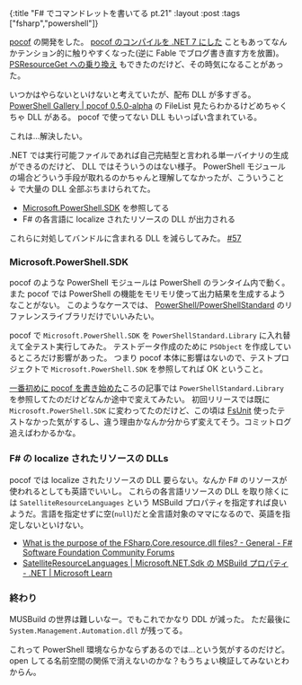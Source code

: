 {:title "F# でコマンドレットを書いてる pt.21"
:layout :post
:tags ["fsharp","powershell"]}

[pocof](https://github.com/krymtkts/pocof) の開発をした。
[pocof のコンパイルを .NET 7 にした](/posts/2023-07-16-writing-cmdlet-in-fsharp-pt20) こともあってなんかテンション的に触りやすくなった(逆に Fable でブログ書き直す方を放置)。
[PSResourceGet への乗り換え](/posts/2023-08-13-test-publish-psresource) もできたのだけど、その時気になることがあった。

いつかはやらないといけないと考えていたが、配布 DLL が多すぎる。
[PowerShell Gallery | pocof 0.5.0-alpha](https://www.powershellgallery.com/packages/pocof/0.5.0-alpha) の FileList 見たらわかるけどめちゃくちゃ DLL がある。
pocof で使ってない DLL もいっぱい含まれている。

これは...解決したい。

.NET では実行可能ファイルであれば自己完結型と言われる単一バイナリの生成ができるのだけど、 DLL ではそういうのはない様子。
PowerShell モジュールの場合どういう手段が取れるのかちゃんと理解してなかったが、こういうこと ↓ で大量の DLL 全部ぶちまけられてた。

- [Microsoft.PowerShell.SDK](https://www.nuget.org/packages/Microsoft.PowerShell.SDK/#versions-body-tab) を参照してる
- F# の各言語に localize されたリソースの DLL が出力される

これらに対処してバンドルに含まれる DLL を減らしてみた。 [#57](https://github.com/krymtkts/pocof/pull/57)

### Microsoft.PowerShell.SDK

pocof のような PowerShell モジュールは PowerShell のランタイム内で動く。
また pocof では PowerShell の機能をモリモリ使って出力結果を生成するようなことがない。
このようなケースでは、 [PowerShell/PowerShellStandard](https://github.com/PowerShell/PowerShellStandard) のリファレンスライブラリだけでいいみたい。

pocof で `Microsoft.PowerShell.SDK` を `PowerShellStandard.Library` に入れ替えて全テスト実行してみた。
テストデータ作成のために `PSObject` を作成しているところだけ影響があった。
つまり pocof 本体に影響はないので、テストプロジェクトで `Microsoft.PowerShell.SDK` を参照してれば OK ということ。

[一番初めに pocof を書き始めた](/posts/2022-05-07-start-to-write-cmdlet-by-fsharp)ころの記事では `PowerShellStandard.Library` を参照してたのだけどなんか途中で変えてみたい。
初回リリースでは既に `Microsoft.PowerShell.SDK` に変わってたのだけど、この頃は [FsUnit](https://fsprojects.github.io/FsUnit/) 使ったテストなかった気がするし、違う理由かなんか分からず変えてそう。コミットログ追えばわかるかな。

### F# の localize されたリソースの DLLs

pocof では localize されたリソースの DLL 要らない。なんか F# のリソースが使われるとしても英語でいいし。
これらの各言語リソースの DLL を取り除くには `SatelliteResourceLanguages` という MSBuild プロパティを指定すれば良いようだ。言語を指定せずに空(`null`)だと全言語対象のママになるので、英語を指定しないといけない。

- [What is the purpose of the FSharp.Core.resource.dll files? - General - F# Software Foundation Community Forums](https://forums.fsharp.org/t/what-is-the-purpose-of-the-fsharp-core-resource-dll-files/1402)
- [SatelliteResourceLanguages | Microsoft.NET.Sdk の MSBuild プロパティ - .NET | Microsoft Learn](https://learn.microsoft.com/ja-jp/dotnet/core/project-sdk/msbuild-props#satelliteresourcelanguages)

### 終わり

MUSBuild の世界は難しいなー。でもこれでかなり DDL が減った。
ただ最後に `System.Management.Automation.dll` が残ってる。

これって PowerShell 環境ならかならずあるのでは...という気がするのだけど。
open してる名前空間の関係で消えないのかな？もうちょい検証してみないとわからん。
